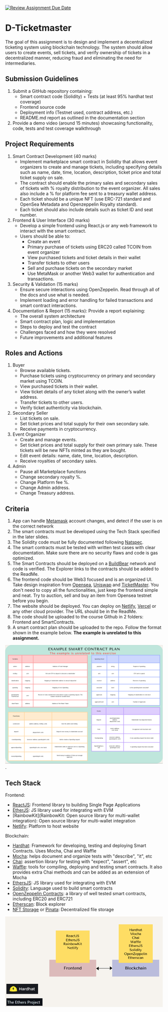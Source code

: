 [![Review Assignment Due Date](https://classroom.github.com/assets/deadline-readme-button-22041afd0340ce965d47ae6ef1cefeee28c7c493a6346c4f15d667ab976d596c.svg)](https://classroom.github.com/a/3xuryA7o)
# D-Ticketmaster

The goal of this assignment is to design and implement a decentralized ticketing system using blockchain technology. The system should allow users to create events, sell tickets, and verify ownership of tickets in a decentralized manner, reducing fraud and eliminating the need for intermediaries.

## Submission Guidelines

1. Submit a GitHub repository containing:
    - Smart contract code (Solidity) + Tests (at least 95% hardhat test coverage)
    - Frontend source code
    - Deployment info (Testnet used, contract address, etc.)
    - README.md report as outlined in the documentation section
2. Provide a demo video (around 15 minutes) showcasing functionality, code, tests and test coverage walkthrough

## Project Requirements

1. Smart Contract Development (40 marks)
    - Implement marketplace smart contract in Solidity that allows event organizers to create and manage tickets, including specifying details such as name, date, time, location, description, ticket price and total ticket supply on sale.
    - The contract should enable the primary sales and secondary sales of tickets with % royalty distribution to the event organizer. All sales also include a % for platform fee sent to a treasury wallet address.
    - Each ticket should be a unique NFT (use ERC-721 standard and OpenSea Metadata and Openzeppelin Royalty standard).
    - Each ticket should also include details such as ticket ID and seat number.
2. Frontend & User Interface (30 marks)
    - Develop a simple frontend using React.js or any web framework to interact with the smart contract.
    - Users should be able to:
        - Create an event
        - Primary purchase of tickets using ERC20 called TCOIN from event organizer
        - View purchased tickets and ticket details in their wallet
        - Transfer tickets to other users
        - Sell and purchase tickets on the secondary market
        - Use MetaMask or another Web3 wallet for authentication and transactions.
3. Security & Validation (15 marks)
    - Ensure secure interactions using OpenZeppelin. Read through all of the docs and use what is needed.
    - Implement loading and error handling for failed transactions and smart contract interactions.
4. Documentation & Report (15 marks): Provide a report explaining:
    - The overall system architecture
    - Smart contract plan, logic and implementation
    - Steps to deploy and test the contract
    - Challenges faced and how they were resolved
    - Future improvements and additional features

## Roles and Actions

1. Buyer
    - Browse available tickets.
    - Purchase tickets using cryptocurrency on primary and secondary market using TCOIN.
    - View purchased tickets in their wallet.
    - View ticket details of any ticket along with the owner’s wallet address.
    - Transfer tickets to other users.
    - Verify ticket authenticity via blockchain.
2. Secondary Seller
    - List tickets on sale.
    - Set ticket prices and total supply for their own secondary sale.
    - Receive payments in cryptocurrency.
3. Event Organizer
    - Create and manage events.
    - Set ticket prices and total supply for their own primary sale. These tickets will be new NFTs minted as they are bought.
    - Edit event details: name, date, time, location, description.
    - Receive royalties of secondary sales.
4. Admin
    - Pause all Marketplace functions
    - Change secondary royalty %.
    - Change Platform fee %.
    - Change Admin address.
    - Change Treasury address.

## Criteria

1. App can handle [Metamask](https://metamask.io/) account changes, and detect if the user is on the correct network
2. The smart contracts must be developed using the Tech Stack specified in the later slides.
3. The Solidity code must be fully documented following [Natspec](https://docs.soliditylang.org/en/latest/natspec-format.html).
4. The smart contracts must be tested with written test cases with clear documentation. Make sure there are no security flaws and code is gas optimized.
5. The Smart Contracts should be deployed on a [BuildBear](BuildBear) network and code is verified. The Explorer links to the contracts should be added to the ReadMe.
6. The frontend code should be Web3 focused and is an organized UI. Take design inspiration from [Opensea](https://opensea.io/), [Uniswap](https://app.uniswap.org/swap) and [TicketMaster](https://www.ticketmaster.ca/). You don't need to copy all the functionalities, just keep the frontend simple and neat. Try to auction, sell and buy an item from Opensea testnet before you begin.
7. The website should be deployed. You can deploy on [Netlify](https://docs.netlify.com/get-started/), [Vercel](https://vercel.com/) or any other cloud provider. The URL should be in the ReadMe.
8. The code should be uploaded to the course Github in 2 folders: Frontend and SmartContracts.
9. A smart contract plan should be uploaded to the repo. Follow the format shown in the example below. **The example is unrelated to this assignment.**

![example here](./media/example.png). 

## Tech Stack 

Frontend:

- [ReactJS](https://reactjs.org/docs/getting-started.html): Frontend library to building Single Page Applications
- [EtherJS](https://docs.ethers.io/): JS library used for integrating with EVM
- [RainbowKit](RainbowKit: Open source library for multi-wallet integration): Open source library for multi-wallet integration
- [Netlify](https://docs.netlify.com/get-started/): Platform to host website

Blockchain: 

- [Hardhat](https://hardhat.org/hardhat-runner/docs/getting-started#overview): Framework for developing, testing and deploying Smart Contracts. Uses Mocha, Chai and Waffle
- [Mocha](https://mochajs.org/): helps document and organize tests with "describe", "it", etc
- [Chai](https://www.chaijs.com/): assertion library for testing with "expect", "assert", etc 
- [Waffle](https://getwaffle.io/): tools for compiling, deploying and testing smart contracts. It also provides extra Chai methods and can be added as an extension of Mocha
- [EthersJS](https://docs.ethers.io/): JS library used for integrating with EVM
- [Solidity](https://docs.soliditylang.org/): Language used to build smart contracts
- [OpenZeppelin Contracts](https://docs.openzeppelin.com/contracts): a library of well tested smart contracts, including ERC20 and ERC721
- [Etherscan](https://etherscan.io/): Block explorer
- [NFT Storage](https://nft.storage/) or [Pinata](Pinata): Decentralized file storage

![Teach Stack](./media/tech.png)